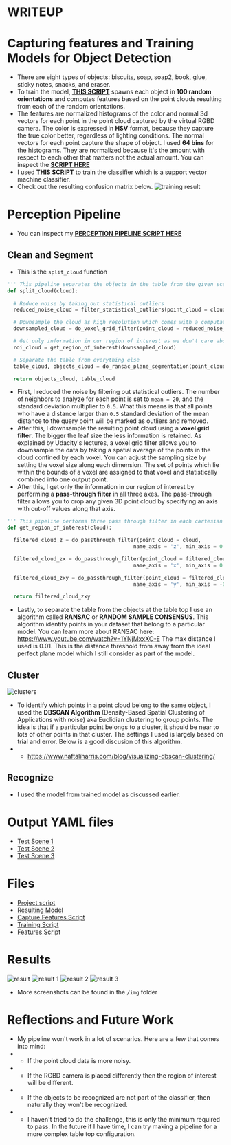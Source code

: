# WRITEUP

# Capturing features and Training Models for Object Detection
- There are eight types of objects: biscuits, soap, soap2, book, glue, sticky notes, snacks, and eraser. 
- To train the model, 
[**THIS SCRIPT**](./src/sensor_stick/scripts/capture_features.py)
spawns each object in **100 random orientations** and computes features based on the point clouds 
resulting from each of the random orientations.
- The features are normalized histograms of the color and normal 3d vectors for each point in the point cloud
captured by the virtual RGBD camera. The color is expressed in **HSV** format, because they capture the true color better,
regardless of lighting conditions. The normal vectors for each point capture the shape of object. I used **64 bins**
for the histograms. They are normalized because it's the amount with respect to each other that matters not the actual amount. 
You can inspect the 
[**SCRIPT HERE**](./src/sensor_stick/src/sensor_stick/features.py)
- I used 
[**THIS SCRIPT**](./src/sensor_stick/scripts/train_svm.py)
to train the classifier which is a support vector machine classifier. 
- Check out the resulting confusion matrix below. 
![training result](./img/confusion-matrix.png)

# Perception Pipeline
- You can inspect my
[**PERCEPTION PIPELINE SCRIPT HERE**](https://github.com/mithi/perception-pr2/blob/master/src/RoboND-Perception-Project/pr2_robot/scripts/project.py)


## Clean and Segment
- This is the `split_cloud` function
``` python
''' This pipeline separates the objects in the table from the given scene '''
def split_cloud(cloud):
  
  # Reduce noise by taking out statistical outliers
  reduced_noise_cloud = filter_statistical_outliers(point_cloud = cloud, mean = 20, stdev = 0.5)

  # Downsample the cloud as high resolution which comes with a computation cost
  downsampled_cloud = do_voxel_grid_filter(point_cloud = reduced_noise_cloud, LEAF_SIZE = 0.005)

  # Get only information in our region of interest as we don't care about the other parts
  roi_cloud = get_region_of_interest(downsampled_cloud)

  # Separate the table from everything else
  table_cloud, objects_cloud = do_ransac_plane_segmentation(point_cloud = roi_cloud, max_distance = 0.01)

  return objects_cloud, table_cloud
```
- First, I reduced the noise by filtering out statistical outliers. 
 The number of neighbors to analyze for each point is set to `mean = 20`, and the standard deviation multiplier to `0.5`. 
 What this means is that all points who have a distance larger than `0.5` standard deviation of the mean distance to the 
 query point will be marked as outliers and removed.
- After this, I downsample the resulting point cloud using a **voxel grid filter**.
The bigger the leaf size the less information is retained. As explained by Udacity's lectures, a voxel grid filter allows you to downsample the data by taking a spatial average of the points in the cloud confined by each voxel. 
You can adjust the sampling size by setting the voxel size along each dimension. 
The set of points which lie within the bounds of a voxel are assigned to that voxel and
statistically combined into one output point.
- After this, I get only the information in our region of interest by performing a **pass-through filter** in all three axes. 
The pass-through filter allows you to crop any given 3D point cloud by specifying an axis with cut-off values along that axis. 
```python
''' This pipeline performs three pass through filter in each cartesian axis '''
def get_region_of_interest(cloud):

  filtered_cloud_z = do_passthrough_filter(point_cloud = cloud, 
                                         name_axis = 'z', min_axis = 0.6, max_axis = 1.3)

  filtered_cloud_zx = do_passthrough_filter(point_cloud = filtered_cloud_z, 
                                         name_axis = 'x', min_axis = 0.3, max_axis = 1.0)

  filtered_cloud_zxy = do_passthrough_filter(point_cloud = filtered_cloud_zx, 
                                         name_axis = 'y', min_axis = -0.5, max_axis = 0.5)

  return filtered_cloud_zxy
```
- Lastly, to separate the table from the objects at the table top I use an algorithm called **RANSAC** or 
**RANDOM SAMPLE CONSENSUS**. This algorithm identify points in your dataset that belong to a particular model.
You can learn more about RANSAC here: https://www.youtube.com/watch?v=1YNjMxxXO-E
The max distance I used is 0.01. This is the distance threshold from away from the ideal perfect 
plane model which I still consider as part of the model.

## Cluster
![clusters](https://github.com/mithi/perception-pr2/blob/master/img/clusters.png)
-  To identify which points in a point cloud belong to the same object, I used the **DBSCAN  Algorithm** (Density-Based Spatial Clustering of Applications with noise) 
    aka Euclidian clustering to group points. 
    The idea is that if a particular point belongs to a cluster, it should be near to lots of other points in that cluster.
    The settings I used is largely based on trial and error.
    Below is a good discusion of this algorithm.
- - https://www.naftaliharris.com/blog/visualizing-dbscan-clustering/

## Recognize
- I used the model from trained model as discussed earlier. 

# Output YAML files
- [Test Scene 1](https://github.com/mithi/perception-pr2/blob/master/src/RoboND-Perception-Project/pr2_robot/scripts/output_1.yaml)
- [Test Scene 2](https://github.com/mithi/perception-pr2/blob/master/src/RoboND-Perception-Project/pr2_robot/scripts/output_2.yaml)
- [Test Scene 3](https://github.com/mithi/perception-pr2/blob/master/src/RoboND-Perception-Project/pr2_robot/scripts/output_3.yaml)

# Files 
- [Project script](./src/RoboND-Perception-Project/pr2_robot/scripts/project.py)
- [Resulting Model](./src/RoboND-Perception-Project/pr2_robot/scripts/model.sav)
- [Capture Features Script](./src/sensor_stick/scripts/capture_features.py)
- [Training Script](./src/sensor_stick/scripts/train_svm.py)
- [Features Script](./src/sensor_stick/src/sensor_stick/features.py)

# Results
![result](./img/label_test3.png)
![result 1](./img/test1.png)
![result 2](./img/test2.png)
![result 3](./img/test3.png)
- More screenshots can be found in the `/img` folder

# Reflections and Future Work
- My pipeline won't work in a lot of scenarios. Here are a few that comes into mind:
- - If the point cloud data is more noisy.
- - If the RGBD camera is placed differently then the region of interest will be different. 
- - If the objects to be recognized are not part of the classifier, then naturally they won't be recognized. 
- - I haven't tried to do the challenge, this is only the minimum required to pass. In the future if I have time, I can 
try making a pipeline for a more complex table top configuration.
